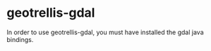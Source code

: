 # geotrellis-gdal

In order to use geotrellis-gdal, you must have installed
the gdal java bindings.

